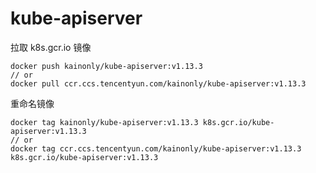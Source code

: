 # kube-apiserver

拉取 k8s.gcr.io 镜像

```shell
docker push kainonly/kube-apiserver:v1.13.3
// or
docker pull ccr.ccs.tencentyun.com/kainonly/kube-apiserver:v1.13.3
```

重命名镜像

```shell
docker tag kainonly/kube-apiserver:v1.13.3 k8s.gcr.io/kube-apiserver:v1.13.3
// or
docker tag ccr.ccs.tencentyun.com/kainonly/kube-apiserver:v1.13.3 k8s.gcr.io/kube-apiserver:v1.13.3
```